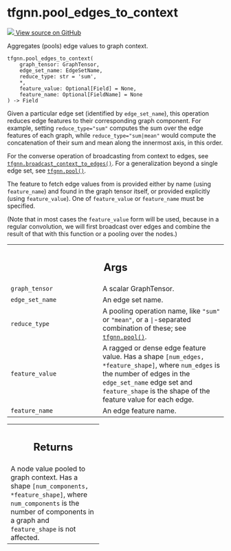 # tfgnn.pool_edges_to_context

<!-- Insert buttons and diff -->

<a target="_blank" href="https://github.com/tensorflow/gnn/tree/master/tensorflow_gnn/graph/pool_ops.py#L153-L207">
<img src="https://www.tensorflow.org/images/GitHub-Mark-32px.png" /> View source
on GitHub </a>

Aggregates (pools) edge values to graph context.

<pre class="devsite-click-to-copy prettyprint lang-py tfo-signature-link">
<code>tfgnn.pool_edges_to_context(
    graph_tensor: GraphTensor,
    edge_set_name: EdgeSetName,
    reduce_type: str = &#x27;sum&#x27;,
    *,
    feature_value: Optional[Field] = None,
    feature_name: Optional[FieldName] = None
) -> Field
</code></pre>

<!-- Placeholder for "Used in" -->

Given a particular edge set (identified by `edge_set_name`), this operation
reduces edge features to their corresponding graph component. For example,
setting `reduce_type="sum"` computes the sum over the edge features of each
graph, while `reduce_type="sum|mean"` would compute the concatenation of their
sum and mean along the innermost axis, in this order.

For the converse operation of broadcasting from context to edges, see
<a href="../tfgnn/broadcast_context_to_edges.md"><code>tfgnn.broadcast_context_to_edges()</code></a>.
For a generalization beyond a single edge set, see
<a href="../tfgnn/pool.md"><code>tfgnn.pool()</code></a>.

The feature to fetch edge values from is provided either by name (using
`feature_name`) and found in the graph tensor itself, or provided explicitly
(using `feature_value`). One of `feature_value` or `feature_name` must be
specified.

(Note that in most cases the `feature_value` form will be used, because in a
regular convolution, we will first broadcast over edges and combine the result
of that with this function or a pooling over the nodes.)

<!-- Tabular view -->
 <table class="responsive fixed orange">
<colgroup><col width="214px"><col></colgroup>
<tr><th colspan="2"><h2 class="add-link">Args</h2></th></tr>

<tr>
<td>
<code>graph_tensor</code><a id="graph_tensor"></a>
</td>
<td>
A scalar GraphTensor.
</td>
</tr><tr>
<td>
<code>edge_set_name</code><a id="edge_set_name"></a>
</td>
<td>
An edge set name.
</td>
</tr><tr>
<td>
<code>reduce_type</code><a id="reduce_type"></a>
</td>
<td>
A pooling operation name, like <code>"sum"</code> or <code>"mean"</code>, or a
<code>|</code>-separated combination of these; see <a href="../tfgnn/pool.md"><code>tfgnn.pool()</code></a>.
</td>
</tr><tr>
<td>
<code>feature_value</code><a id="feature_value"></a>
</td>
<td>
A ragged or dense edge feature value. Has a shape
<code>[num_edges, *feature_shape]</code>, where <code>num_edges</code> is the number of edges in
the <code>edge_set_name</code> edge set and <code>feature_shape</code> is the shape of the
feature value for each edge.
</td>
</tr><tr>
<td>
<code>feature_name</code><a id="feature_name"></a>
</td>
<td>
An edge feature name.
</td>
</tr>
</table>

<!-- Tabular view -->

 <table class="responsive fixed orange">
<colgroup><col width="214px"><col></colgroup>
<tr><th colspan="2"><h2 class="add-link">Returns</h2></th></tr>
<tr class="alt">
<td colspan="2">
A node value pooled to graph context. Has a shape <code>[num_components,
*feature_shape]</code>, where <code>num_components</code> is the number of components in a
graph and <code>feature_shape</code> is not affected.
</td>
</tr>

</table>

